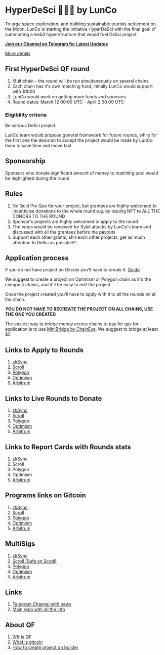 # HyperDeSci 🧠🔬📖 by LunCo

To urge space exploration, and building sustainable tourists settlement on the Moon, LunCo is starting the initiative HyperDeSci with the final goal of summoning a web3 hyperstructure that would fuel DeSci project

**[Join our Channel on Telegram for Latest Updates](https://t.me/hyperdesci)**

[More details](https://github.com/LunCoSim/hyperdesci)

## First HyperDeSci QF round 

1. Multichain - the round will be run simultaneously on several chains
2. Each chain has it's own matching fund, initially LunCo would support with $1000
3. LunCo would work on getting more funds and sponsors
4. Round dates: March 12 00:00 UTC - April 2 00:00 UTC

### Eligibility criteria

Be serious DeSci project. 

LunCo team would propose general framework for future rounds, while for the first one the decision to accept the project would be made by LunCo team to save time and move fast

## Sponsorship

Sponsors who donate significant amount of money to matching pool would be highlighted during the round

## Rules

1. No Quid Pro Quo for your project, but grantees are highly welcomed to incentivise donations to the whole round e.g. by issuing NFT to ALL THE DONORS TO THE ROUND
2. Sponsor's projects are highly welcomed to apply to the round
3. The votes would be reviewed for Sybil attacks by LunCo's team and discussed with all the grantees before the payouts
4. Support each other grants, shill each other projects, get as much attention to DeSci as possible!!!

## Application process

If you do not have project on Gitcoin you'll have to create it. [Guide](https://support.gitcoin.co/gitcoin-knowledge-base/gitcoin-grants-program/project-owners/how-to-create-a-project-in-builder)

We suggest to create a project on Optimism or Polygon chain as it's the cheapest chains, and it'll be easy to edit the project.

Once the project created you'll have to apply with it to all the rounds on all the chain. 

**YOU DO NOT HAVE TO RECREATE THE PROJECT ON ALL CHAINS, USE THE ONE YOU CREATED**

The easiest way to bridge money across chains to pay for gas for application is to use [MiniBridge by ChainEye](https://minibridge.chaineye.tools/invite/PUQPQ). We suggest to bridge at least $5 

## Links to Apply to Rounds

1. [zkSync](https://builder.gitcoin.co/#/chains/324/rounds/0xa26d3e503c1554d64c94ef2afe943575d8648960)
2. [Scroll](https://builder.gitcoin.co/#/chains/534352/rounds/0xddd305594dc560e1177f18da8329136936ce1f43)
3. [Polygon](https://builder.gitcoin.co/#/chains/137/rounds/0x0936de3fc187bdc3059a0a893c1cabe5384c418a)
4. [Optimism](https://builder.gitcoin.co/#/chains/10/rounds/0x9b9c6a72a8d7cdcc3bc244502ed4707218ce8b14)
5. [Arbitrum](https://builder.gitcoin.co/#/chains/42161/rounds/0x1b96ad9da78cf768e9b5f0bb508cecc3d353d740)

## Links to Live Rounds to Donate

1. [zkSync](https://explorer.gitcoin.co/#/round/324/0xa26d3e503c1554d64c94ef2afe943575d8648960)
2. [Scroll](https://explorer.gitcoin.co/#/round/534352/0xddd305594dc560e1177f18da8329136936ce1f43)
3. [Polygon](https://explorer.gitcoin.co/#/round/137/0x0936de3fc187bdc3059a0a893c1cabe5384c418a)
4. [Optimism](https://explorer.gitcoin.co/#/round/10/0x9b9c6a72a8d7cdcc3bc244502ed4707218ce8b14)
5. [Arbitrum](https://explorer.gitcoin.co/#/round/42161/0x1b96ad9da78cf768e9b5f0bb508cecc3d353d740)

## Links to Report Cards with Rounds stats

1. [zkSync]()
2. Scroll
3. Polygon
4. Optimism
5. [Arbitrum](https://builder.gitcoin.co/#/chains/42161/rounds/0x29c473569d27ce9fcea5dd93450d4bdf7b850bca)

## Programs links on Gitcoin

1. [zkSync](https://manager.gitcoin.co/#/program/0x2f8c22345d69d0d4246f11f72b90be6d52a13a12)
2. [Scroll](https://manager.gitcoin.co/#/program/0xc9baae307b6e77285b377f1497a341f1434e2c84)
3. [Polygon](https://manager.gitcoin.co/#/program/0x48f098076ada3354a979aca70321c0ec9a38ed3b)
4. [Optimism](https://manager.gitcoin.co/#/program/0x516d6c620ae8999629ccd5f6da55644eacdb7ded)
5. [Arbitrum](https://manager.gitcoin.co/#/program/0x76c0032874f892ce749f1e5d5af0b5db2cfb5efa)

## MultiSigs

1. [zkSync](https://explorer.zksync.io/address/0x5e6C24186242655843E6dAF02080F864D3E42791)
2. [Scroll (Safe on Scroll)](https://scrollscan.com/address/0x93221BB4f1406Bd9e612593D39a4030441bA2190)
3. [Polygon](https://polygonscan.com/address/0x4eFf1D9F303b157ABf72b48E07aD8E603f916691)
4. [Optimism](https://optimistic.etherscan.io/address/0xe9a6F113622D735355174cAF74d51165591AC6be)
5. [Arbitrum](https://arbiscan.io/address/0x4eFf1D9F303b157ABf72b48E07aD8E603f916691)

## Links

1. [Telegram Channel with news](https://t.me/hyperdesci)
2. [Main repo with all the info](https://github.com/LunCoSim/hyperdesci)

## About QF

1. [Wtf is QF](https://qf.gitcoin.co/?grant=&grant=&grant=&grant=&match=1000)
2. [What is gitcoin](https://messari.io/project/gitcoin-2/profile)
3. [How to create project on builder](https://support.gitcoin.co/gitcoin-knowledge-base/gitcoin-grants-program/project-owners/how-to-create-a-project-in-builder)